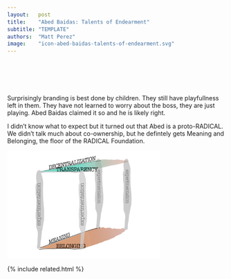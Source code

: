 ```yaml
---
layout:   post
title:    "Abed Baidas: Talents of Endearment"
subtitle: "TEMPLATE"
authors:  "Matt Perez"
image:    "icon-abed-baidas-talents-of-endearment.svg"
---
```


<div style="display:none;">
 <p>Surprisingly branding is best done by children. They still have playfullness left in them.</p>
</div>

<h1>&nbsp;</h1>
 <p>Surprisingly branding is best done by children. They still have playfullness left in them. They have not learned to worry about the boss, they are just playing. Abed Baidas claimed it so and he is likely right.</p>
 <p>I didn&rsquo;t know what to expect but it turned out that Abed is a proto-<span class='_paradigm'>RADICAL</span>. We didn&rsquo;t talk much about co-ownership, but he defintely gets Meaning and Belonging, the floor of the <span class='_paradigm'>RADICAL</span> Foundation.</p>
  <img
   src="/assets/img/pic-the-radical-foundation-house-4.svg"
   alt="Imagine a box. The floor is labeled MEANING & BELONGING, things that are fundamental to people. The ceiling is labeled DECENTRALIZATION & TRANSPARENCY,  things fundamental to companies and other groups of people. The ceiling is held up by four columns labeled EXPERIMENTATION, fundamental to all practices."
   style="width:70%; ">

{% include related.html %}